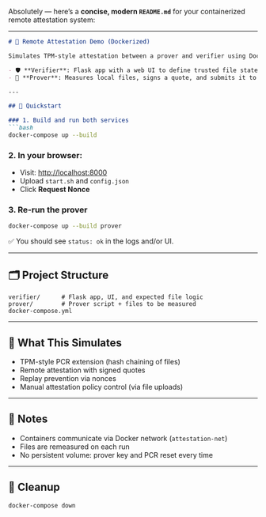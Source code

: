 Absolutely — here’s a **concise, modern `README.md`** for your containerized remote attestation system:

---

```markdown
# 🔐 Remote Attestation Demo (Dockerized)

Simulates TPM-style attestation between a prover and verifier using Docker containers.

- 🛡️ **Verifier**: Flask app with a web UI to define trusted file state and verify attestations
- 🧪 **Prover**: Measures local files, signs a quote, and submits it to the verifier

---

## 🚀 Quickstart

### 1. Build and run both services
```bash
docker-compose up --build
```

### 2. In your browser:
- Visit: [http://localhost:8000](http://localhost:8000)
- Upload `start.sh` and `config.json`
- Click **Request Nonce**

### 3. Re-run the prover
```bash
docker-compose up --build prover
```

✅ You should see `status: ok` in the logs and/or UI.

---

## 🗂 Project Structure

```
verifier/      # Flask app, UI, and expected file logic
prover/        # Prover script + files to be measured
docker-compose.yml
```

---

## 🧠 What This Simulates

- TPM-style PCR extension (hash chaining of files)
- Remote attestation with signed quotes
- Replay prevention via nonces
- Manual attestation policy control (via file uploads)

---

## 📎 Notes

- Containers communicate via Docker network (`attestation-net`)
- Files are remeasured on each run
- No persistent volume: prover key and PCR reset every time

---

## 🧹 Cleanup

```bash
docker-compose down
```
```
